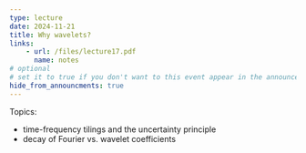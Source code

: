 ```yaml
---
type: lecture
date: 2024-11-21
title: Why wavelets?
links:
    - url: /files/lecture17.pdf
      name: notes
# optional
# set it to true if you don't want to this event appear in the announcements section
hide_from_announcments: true
---
```

Topics:
* time-frequency tilings and the uncertainty principle
* decay of Fourier vs. wavelet coefficients

